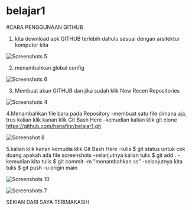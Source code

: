 # belajar1

#CARA PENGGUNAAN GITHUB

1. kita download apk GITHUB terlebih dahulu sesuai dengan arsitektur komputer kita

![Screenshots 5](https://user-images.githubusercontent.com/115903342/196162714-2ff8b603-a80d-4283-b283-db3d51436c50.png)

2. menambahkan global config

![Screenshots 6](https://user-images.githubusercontent.com/115903342/196169693-52c4f2fd-6938-4cc5-84a7-fe58ab6ec5ae.png)


3. Membuat akun GITHUB dan jika sudah klik New Recen Repositories

![Screenshots 4](https://user-images.githubusercontent.com/115903342/196169950-a4d51e52-be77-47a9-a877-0ce2d5cb42ad.png)


4.Menambahkan file baru pada Repository
-membuat satu file dimana aja, trus kalian klik kanan klik Git Bash Here
-kemudian kalian klik git clone https://github.com/hanafinr/belajar1.git

![Screenshot 8](https://user-images.githubusercontent.com/115903342/196170118-ae628a5e-ff1b-40da-a573-0b1c84c4c5de.png)

5.kalian klik kanan kemudia klik Git Bash Here
-tulis $ git status untuk cek doang apakah ada file screenshots
-selanjutnya kalian tulis $ git add .
-kemudian kita tulis $ git commit -m "menambahkan ss"
-selanjutnya kita tulis $ git push -u origin main

![Screenshots 10](https://user-images.githubusercontent.com/115903342/196171975-e8117112-3f06-499b-9e63-d3d565aa5f2d.png)

![Screenshots 7](https://user-images.githubusercontent.com/115903342/196172078-1f64d63b-a1e8-4abe-a9cd-dbe9af384b43.png)

SEKIAN DARI SAYA TERIMAKASIH
